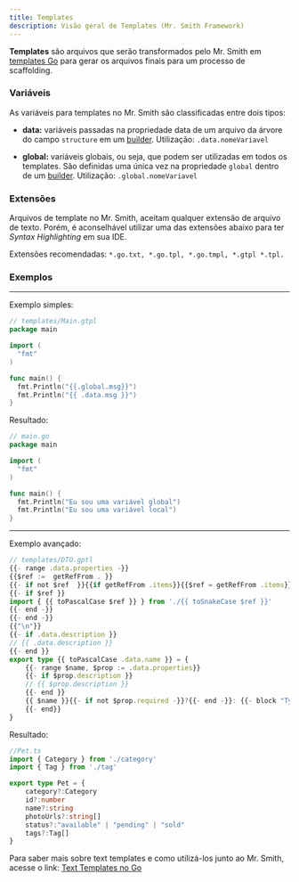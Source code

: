 ```yaml
---
title: Templates
description: Visão geral de Templates (Mr. Smith Framework)
---
```


**Templates** são arquivos que serão transformados pelo Mr. Smith em [templates Go](/complements/go-templates) para gerar os arquivos finais para um processo de scaffolding.

### Variáveis


As variáveis para templates no Mr. Smith são classificadas entre dois tipos:

- **data:** variáveis passadas na propriedade data de um arquivo da árvore do campo `structure` em um [builder](/overview/builders). Utilização: `.data.nomeVariavel`

- **global:** variáveis globais, ou seja, que podem ser utilizadas em todos os templates. São definidas uma única vez na propriedade `global` dentro de um [builder](/overview/builders). Utilização: `.global.nomeVariavel`

### Extensões

Arquivos de template no Mr. Smith, aceitam qualquer extensão de arquivo de texto. Porém, é aconselhável utilizar uma das extensões abaixo para ter *Syntax Highlighting* em sua IDE.

Extensões recomendadas: `*.go.txt, *.go.tpl, *.go.tmpl, *.gtpl *.tpl.`

### Exemplos
---
Exemplo simples:
```go
// templates/Main.gtpl
package main

import (
  "fmt"
)

func main() {
  fmt.Println("{{.global.msg}}")
  fmt.Println("{{ .data.msg }}")
}
```
Resultado:
```go
// main.go
package main

import (
  "fmt"
)

func main() {
  fmt.Println("Eu sou uma variável global")
  fmt.Println("Eu sou uma variável local")
}
```
--- 


Exemplo avançado:
```ts
// templates/DTO.gptl
{{- range .data.properties -}}
{{$ref :=  getRefFrom . }}
{{- if not $ref  }}{{if getRefFrom .items}}{{$ref = getRefFrom .items}}{{- end}}{{- end}}
{{- if $ref }}
import { {{ toPascalCase $ref }} } from './{{ toSnakeCase $ref }}'
{{- end -}}
{{- end -}}
{{"\n"}}
{{- if .data.description }}
// {{ .data.description }}
{{- end }}
export type {{ toPascalCase .data.name }} = { 
    {{- range $name, $prop := .data.properties}}
    {{- if $prop.description }}
    // {{ $prop.description }}
    {{- end }}
    {{ $name }}{{- if not $prop.required -}}?{{- end -}}: {{- block "TypeResolver" $prop }}{{end}}
    {{- end}}
}
```

Resultado:
```ts
//Pet.ts
import { Category } from './category'
import { Tag } from './tag'

export type Pet = {
    category?:Category
    id?:number
    name?:string
    photoUrls?:string[]
    status?:"available" | "pending" | "sold"
    tags?:Tag[]
}
```
Para saber mais sobre text templates e como utilizá-los junto ao Mr. Smith, acesse o link: [Text Templates no Go](/complements/go-templates)